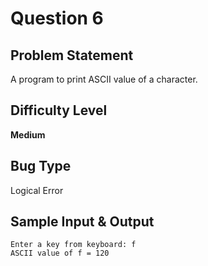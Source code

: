 # Question 6

## Problem Statement

A program to print ASCII value of a character.

## Difficulty Level 

<b>Medium</b>

## Bug Type 

Logical Error

## Sample Input & Output

```
Enter a key from keyboard: f
ASCII value of f = 120
```
